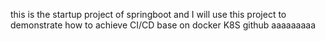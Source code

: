 this is the startup project of springboot
and I will use this project to demonstrate how to achieve CI/CD base on docker K8S github
aaaaaaaaa

